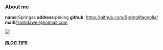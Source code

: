 ### About me


**name**:Springss
**address**:peking
**github**: https://github.com/SpringMagnolia/
**mail**l:frankdawei@hotmail.com

![](http://art.people.com.cn/NMediaFile/2018/0620/MAIN201806201605393505295094921.jpg)

##### [BLOG TIPS](tips.md)
